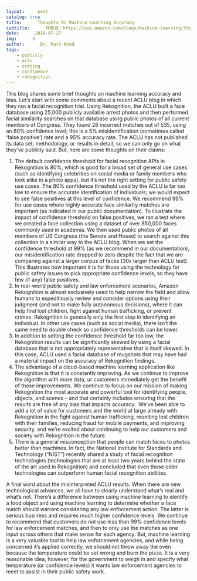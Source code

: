 ```yaml
---
layout:     post
catalog: true
title:      Thoughts On Machine Learning Accuracy
subtitle:      转载自：https://aws.amazon.com/blogs/machine-learning/thoughts-on-machine-learning-accuracy/
date:      2018-07-27
img:      3
author:      Dr. Matt Wood
tags:
    - publicly
    - aclu
    - setting
    - confidence
    - rekognition
---
```

This blog shares some brief thoughts on machine learning accuracy and bias.
Let’s start with some comments about a recent ACLU blog in which they ran a facial recognition trial. Using Rekognition, the ACLU built a face database using 25,000 publicly available arrest photos and then performed facial similarity searches on that database using public photos of all current members of Congress. They found 28 incorrect matches out of 535, using an 80% confidence level; this is a 5% misidentification (sometimes called ‘false positive’) rate and a 95% accuracy rate. The ACLU has not published its data set, methodology, or results in detail, so we can only go on what they’ve publicly said. But, here are some thoughts on their claims:
1. The default confidence threshold for facial recognition APIs in Rekognition is 80%, which is good for a broad set of general use cases (such as identifying celebrities on social media or family members who look alike in a photo apps), but it’s not the right setting for public safety use cases. The 80% confidence threshold used by the ACLU is far too low to ensure the accurate identification of individuals; we would expect to see false positives at this level of confidence. We recommend 99% for use cases where highly accurate face similarity matches are important (as indicated in our public documentation). To illustrate the impact of confidence threshold on false positives, we ran a test where we created a face collection using a dataset of over 850,000 faces commonly used in academia. We then used public photos of all members of US Congress (the Senate and House) to search against this collection in a similar way to the ACLU blog. When we set the confidence threshold at 99% (as we recommend in our documentation), our misidentification rate dropped to zero despite the fact that we are comparing against a larger corpus of faces (30x larger than ACLU test). This illustrates how important it is for those using the technology for public safety issues to pick appropriate confidence levels, so they have few (if any) false positives.
1. In real-world public safety and law enforcement scenarios, Amazon Rekognition is almost exclusively used to help narrow the field and allow humans to expeditiously review and consider options using their judgment (and not to make fully autonomous decisions), where it can help find lost children, fight against human trafficking, or prevent crimes. Rekognition is generally only the first step in identifying an individual. In other use cases (such as social media), there isn’t the same need to double check so confidence thresholds can be lower. 
1. In addition to setting the confidence threshold far too low, the Rekognition results can be significantly skewed by using a facial database that is not appropriately representative that is itself skewed. In this case, ACLU used a facial database of mugshots that may have had a material impact on the accuracy of Rekognition findings. 
1. The advantage of a cloud-based machine learning application like Rekognition is that it is constantly improving. As we continue to improve the algorithm with more data, ur customers immediately get the benefit of those improvements. We continue to focus on our mission of making Rekognition the most accurate and powerful tool for identifying people, objects, and scenes – and that certainly includes ensuring that the results are free of any bias that impacts accuracy.  We’ve been able to add a lot of value for customers and the world at large already with Rekognition in the fight against human trafficking, reuniting lost children with their families, reducing fraud for mobile payments, and improving security, and we’re excited about continuing to help our customers and society with Rekognition in the future. 
1. There is a general misconception that people can match faces to photos better than machines. In fact, the National Institute for Standards and Technology (“NIST”) recently shared a study of facial recognition technologies (technologies that are at least two years behind the state of the art used in Rekognition) and concluded that even those older technologies can outperform human facial recognition abilities. 

A final word about the misinterpreted ACLU results. When there are new technological advances, we all have to clearly understand what’s real and what’s not. There’s a difference between using machine learning to identify a food object and using machine learning to determine whether a face match should warrant considering any law enforcement action. The latter is serious business and requires much higher confidence levels. We continue to recommend that customers do not use less than 99% confidence levels for law enforcement matches, and then to only use the matches as one input across others that make sense for each agency. But, machine learning is a very valuable tool to help law enforcement agencies, and while being concerned it’s applied correctly, we should not throw away the oven because the temperature could be set wrong and burn the pizza. It is a very reasonable idea, however, for the government to weigh in and specify what temperature (or confidence levels) it wants law enforcement agencies to meet to assist in their public safety work.
